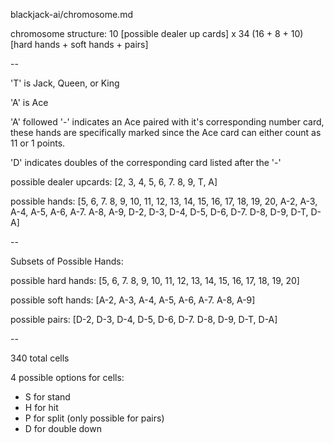 blackjack-ai/chromosome.md


chromosome structure: 10 [possible dealer up cards] x 34 (16 + 8 + 10) [hard hands + soft hands + pairs]

--

'T' is Jack, Queen, or King 

'A' is Ace

'A' followed '-' indicates an Ace paired with it's corresponding number card, these hands are specifically marked since the Ace card can either count as 11 or 1 points.

'D' indicates doubles of the corresponding card listed after the '-'

possible dealer upcards: [2, 3, 4, 5, 6, 7. 8, 9, T, A]

possible hands: [5, 6, 7. 8, 9, 10, 11, 12, 13, 14, 15, 16, 17, 18, 19, 20, A-2, A-3, A-4, A-5, A-6, A-7. A-8, A-9, D-2, D-3, D-4, D-5, D-6, D-7. D-8, D-9, D-T, D-A] 

--

Subsets of Possible Hands:

possible hard hands: [5, 6, 7. 8, 9, 10, 11, 12, 13, 14, 15, 16, 17, 18, 19, 20]

possible soft hands: [A-2, A-3, A-4, A-5, A-6, A-7. A-8, A-9]

possible pairs: [D-2, D-3, D-4, D-5, D-6, D-7. D-8, D-9, D-T, D-A]

--


340 total cells

4 possible options for cells: 
- S for stand
- H for hit
- P for split (only possible for pairs)
- D for double down 
